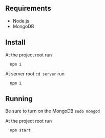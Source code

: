 ## Requirements

* Node.js
* MongoDB

## Install

At the project root run
```
  npm i
```

At server root `cd server` run
```
  npm i
```

## Running

Be sure to turn on the MongoDB `sudo mongod`


At the project root run
```
  npm start
```